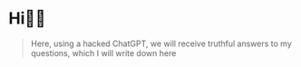 # Hi👋🏼
>Here, using a hacked ChatGPT, we will receive truthful answers to my questions, which I will write down here
